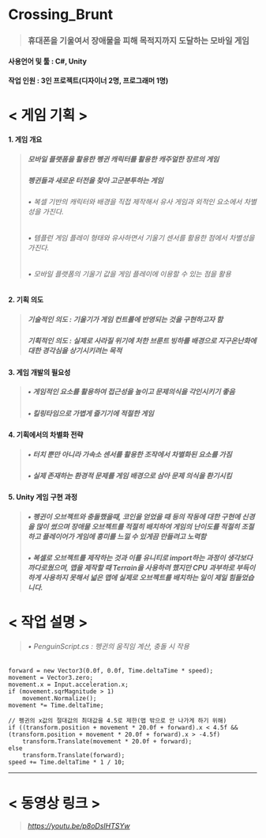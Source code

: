 # Crossing_Brunt
> ### 휴대폰을 기울여서 장애물을 피해 목적지까지 도달하는 모바일 게임

#### 사용언어 및 툴 : C#, Unity
#### 작업 인원 : 3인 프로젝트(디자이너 2명, 프로그래머 1명)

# < 게임 기획 >
#### 1. 게임 개요
> ##### 모바일 플랫폼을 활용한 펭귄 캐릭터를 활용한 캐주얼한 장르의 게임
> ##### 펭귄들과 새로운 터전을 찾아 고군분투하는 게임
> ###### • 복셀 기반의 캐릭터와 배경을 직접 제작해서 유사 게임과 외적인 요소에서 차별성을 가진다.
> ###### • 템플런 게임 플레이 형태와 유사하면서 기울기 센서를 활용한 점에서 차별성을 가진다.
> ###### • 모바일 플랫폼의 기울기 값을 게임 플레이에 이용할 수 있는 점을 활용

#### 2. 기획 의도
> ##### 기술적인 의도 : 기울기가 게임 컨트롤에 반영되는 것을 구현하고자 함
> ##### 기획적인 의도 : 실제로 사라질 위기에 처한 브룬트 빙하를 배경으로 지구온난화에 대한 경각심을 상기시키려는 목적

#### 3. 게임 개발의 필요성
> ##### • 게임적인 요소를 활용하여 접근성을 높이고 문제의식을 각인시키기 좋음
> ##### • 킬링타임으로 가볍게 즐기기에 적절한 게임

#### 4. 기획에서의 차별화 전략
> ##### • 터치 뿐만 아니라 가속소 센서를 활용한 조작에서 차별화된 요소를 가짐
> ##### • 실제 존재하는 환경적 문제를 게임 배경으로 삼아 문제 의식을 환기시킴

#### 5. Unity 게임 구현 과정
> ##### • 펭귄이 오브젝트와 충돌했을때, 코인을 얻었을 때 등의 작동에 대한 구현에 신경을 많이 썼으며 장애물 오브젝트를 적절히 배치하여 게임의 난이도를 적절히 조절하고 플레이어가 게임에 흥미를 느낄 수 있게끔 만들려고 노력함
> ##### • 복셀로 오브젝트를 제작하는 것과 이를 유니티로 import하는 과정이 생각보다 까다로웠으며, 맵을 제작할 때 Terrain을 사용하려 했지만 CPU 과부하로 부득이하게 사용하지 못해서 넓은 맵에 실제로 오브젝트를 배치하는 일이 제일 힘들었습니다.

# < 작업 설명 >
> ###### • PenguinScript.cs : 펭귄의 움직임 계산, 충돌 시 작용
	forward = new Vector3(0.0f, 0.0f, Time.deltaTime * speed);
	movement = Vector3.zero;
	movement.x = Input.acceleration.x;
    if (movement.sqrMagnitude > 1)
        movement.Normalize();
    movement *= Time.deltaTime;
    
    // 펭귄의 x값의 절대값의 최대값을 4.5로 제한(맵 밖으로 안 나가게 하기 위해)
    if ((transform.position + movement * 20.0f + forward).x < 4.5f && (transform.position + movement * 20.0f + forward).x > -4.5f)
        transform.Translate(movement * 20.0f + forward);
    else
        transform.Translate(forward);
    speed += Time.deltaTime * 1 / 10;
		
---------------------
# < 동영상 링크 >
> ###### https://youtu.be/p8oDsIHTSYw
